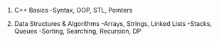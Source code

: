 1. C++ Basics
-Syntax, OOP, STL, Pointers

2. Data Structures & Algorithms
-Arrays, Strings, Linked Lists
-Stacks, Queues
-Sorting, Searching, Recursion, DP
